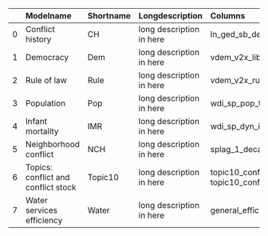 |    | Modelname                           | Shortname   | Longdescription          | Columns                                        |
|---:|:------------------------------------|:------------|:-------------------------|:-----------------------------------------------|
|  0 | Conflict history                    | CH          | long description in here | ln_ged_sb_dep                                  |
|  1 | Democracy                           | Dem         | long description in here | vdem_v2x_libdem                                |
|  2 | Rule of law                         | Rule        | long description in here | vdem_v2x_rule                                  |
|  3 | Population                          | Pop         | long description in here | wdi_sp_pop_totl                                |
|  4 | Infant mortality                    | IMR         | long description in here | wdi_sp_dyn_imrt_in                             |
|  5 | Neighborhood conflict               | NCH         | long description in here | splag_1_decay_ged_sb_5                         |
|  6 | Topics: conflict and conflict stock | Topic10     | long description in here | topic10_conflict_t1, topic10_conflict_t1_stock |
|  7 | Water services efficiency           | Water       | long description in here | general_efficiency_t48                         |